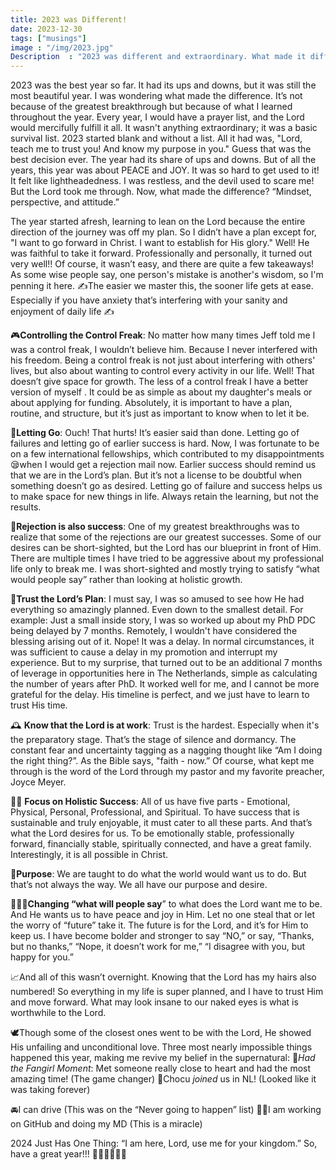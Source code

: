 ```yaml
---
title: 2023 was Different! 
date: 2023-12-30
tags: ["musings"]
image : "/img/2023.jpg"
Description  : "2023 was different and extraordinary. What made it different was not the turnover or the material achievement."
---
```

2023 was the best year so far. It had its ups and downs, but it was still the most beautiful year. I was wondering what made the difference. It’s not because of the greatest breakthrough but because of what I learned throughout the year. Every year, I would have a prayer list, and the Lord would mercifully fulfill it all. It wasn't anything extraordinary; it was a basic survival list. 2023 started blank and without a list. All it had was, "Lord, teach me to trust you! And know my purpose in you." Guess that was the best decision ever.
The year had its share of ups and downs. But of all the years, this year was about PEACE and JOY. It was so hard to get used to it! It felt like lightheadedness. I was restless, and the devil used to scare me! But the Lord took me through. Now, what made the difference?
“Mindset, perspective, and attitude.”

The year started afresh, learning to lean on the Lord because the entire direction of the journey was off my plan. So I didn’t have a plan except for, "I want to go forward in Christ. I want to establish for His glory." Well! He was faithful to take it forward. Professionally and personally, it turned out very well!!
Of course, it wasn’t easy, and there are quite a few takeaways! As some wise people say, one person's mistake is another's wisdom, so I'm penning it here. ✍️The easier we master this, the sooner life gets at ease. Especially if you have anxiety that’s interfering with your sanity and enjoyment of daily life ✍️

🎮**Controlling  the Control Freak**: No matter how many times Jeff told me I was a control freak, I wouldn’t believe him. Because I never interfered with his freedom. Being a control freak is not just about interfering with others' lives, but also about wanting to control every activity in our life. Well! That doesn’t give space for growth. The less of a control freak  I have a better version of myself . It could be as simple as about my daughter's meals or about applying for funding. Absolutely, it is important to have a plan, routine, and structure, but it’s just as important to know when to let it be.

🤗**Letting Go**: Ouch! That hurts! It’s easier said than done. Letting go of failures and letting go of earlier success is hard. Now, I was fortunate to be on a few international fellowships, which contributed to my disappointments 😪when I would get a rejection mail now. Earlier success should remind us that we are in the Lord’s plan. But it’s not a license to be doubtful when something doesn’t go as desired. Letting go of failure and success helps us to make space for new things in life. Always retain the learning, but not the results.

🎊**Rejection is also success**: One of my greatest breakthroughs was to realize that some of the rejections are our greatest successes. Some of our desires can be short-sighted, but the Lord has our blueprint in front of Him. There are multiple times I have tried to be aggressive about my professional life only to break me. I was short-sighted and mostly trying to satisfy “what would people say” rather than looking at holistic growth.

👫**Trust the Lord’s Plan**: I must say, I was so amused to see how He had everything so amazingly planned. Even down to the smallest detail. For example: Just a small inside story, I was so worked up about  my PhD PDC being delayed by 7 months. Remotely, I wouldn't have considered the blessing arising out of it. Nope! It was a delay. In normal circumstances, it was sufficient to cause a delay in my promotion and interrupt my experience. But to my surprise, that turned out to be an additional 7 months of leverage in opportunities here in The Netherlands, simple as calculating the number of years after PhD. It worked well for me, and I cannot be more grateful for the delay. His timeline is perfect, and we just have to learn to trust His time.

🕰️ **Know that the Lord is at work**: Trust is the hardest. Especially when it's the preparatory stage. That’s the stage of silence and dormancy. The constant fear and uncertainty tagging as a nagging thought like “Am I doing the right thing?”. As the Bible says, "faith - now.” Of course, what kept me through is the word of the Lord through my pastor and my favorite preacher, Joyce Meyer.

🧘🏻 **Focus on Holistic Success**: All of us have five parts - Emotional, Physical, Personal, Professional, and Spiritual. To have success that is sustainable and truly enjoyable, it must cater to all these parts. And that’s what the Lord desires for us. To be emotionally stable, professionally forward, financially stable, spiritually connected, and have a great family. Interestingly, it is all possible in Christ.

🎯**Purpose**: We are taught to do what the world would want us to do. But that’s not always the way. We all have our purpose and desire.

🤦🏼‍♀️**Changing “what will people say**” to what does the Lord want me to be. And He wants us to have peace and joy in Him. Let no one steal that or let the worry of “future” take it. The future is for the Lord, and it’s for Him to keep us. I have become bolder and stronger to say “NO,” or say, “Thanks, but no thanks,” “Nope, it doesn’t work for me,” “I disagree with you, but happy for you.”

📈And all of this wasn’t overnight.
Knowing that the Lord has my hairs also numbered! So everything in my life is super planned, and I have to trust Him and move forward.
What may look insane to our naked eyes is what is worthwhile to the Lord.

🕊️Though some of the closest ones went to be with the Lord, He showed His unfailing and unconditional love.
Three most nearly impossible things happened this year, making me revive my belief in the supernatural:
👒_Had the Fangirl Moment_: Met someone really close to heart and had the most amazing time! (The game changer)
🐶Chocu _joined_ us in NL! (Looked like it was taking forever)


🚘I can drive (This was on the “Never going to happen” list)
👩‍💻I am working on GitHub and doing my MD (This is a miracle)

2024 Just Has One Thing:
“I am here, Lord, use me for your kingdom.”
So, have a great year!!! 🥳🥳🥳🎉🎁🎻